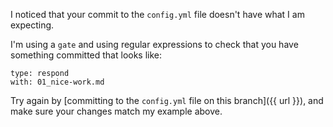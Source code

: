 I noticed that your commit to the `config.yml` file doesn't have what I am expecting.

I'm using a `gate` and using regular expressions to check that you have something committed that looks like:

```
type: respond
with: 01_nice-work.md
```

Try again by [committing to the `config.yml` file on this branch]({{ url }}), and make sure your changes match my example above.